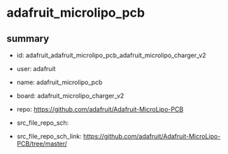 # adafruit_microlipo_pcb
 
## summary 
* id: adafruit_adafruit_microlipo_pcb_adafruit_microlipo_charger_v2
* user: adafruit
* name: adafruit_microlipo_pcb
* board: adafruit_microlipo_charger_v2
* repo: https://github.com/adafruit/Adafruit-MicroLipo-PCB



* src_file_repo_sch: 
* src_file_repo_sch_link: https://github.com/adafruit/Adafruit-MicroLipo-PCB/tree/master/




